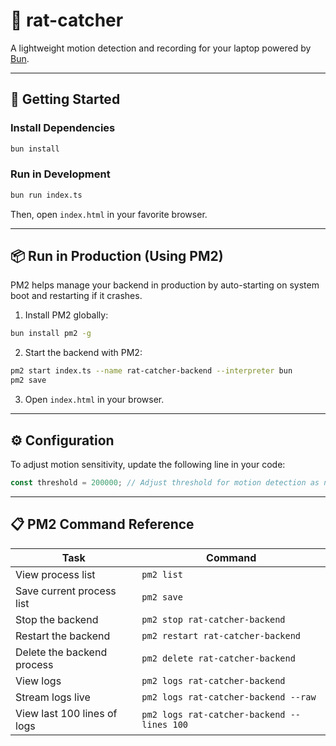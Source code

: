 # 🐀 rat-catcher

A lightweight motion detection and recording for your laptop powered by [Bun](https://bun.sh). 

---

## 🚀 Getting Started

### Install Dependencies

```bash
bun install
```

### Run in Development

```bash
bun run index.ts
```

Then, open `index.html` in your favorite browser.

---

## 📦 Run in Production (Using PM2)

PM2 helps manage your backend in production by auto-starting on system boot and restarting if it crashes.

1. Install PM2 globally:

```bash
bun install pm2 -g
```

2. Start the backend with PM2:

```bash
pm2 start index.ts --name rat-catcher-backend --interpreter bun
pm2 save
```

3. Open `index.html` in your browser.

---

## ⚙️ Configuration

To adjust motion sensitivity, update the following line in your code:

```ts
const threshold = 200000; // Adjust threshold for motion detection as needed
```

---

## 📋 PM2 Command Reference

| Task | Command |
|------|---------|
| View process list | `pm2 list` |
| Save current process list | `pm2 save` |
| Stop the backend | `pm2 stop rat-catcher-backend` |
| Restart the backend | `pm2 restart rat-catcher-backend` |
| Delete the backend process | `pm2 delete rat-catcher-backend` |
| View logs | `pm2 logs rat-catcher-backend` |
| Stream logs live | `pm2 logs rat-catcher-backend --raw` |
| View last 100 lines of logs | `pm2 logs rat-catcher-backend --lines 100` |
